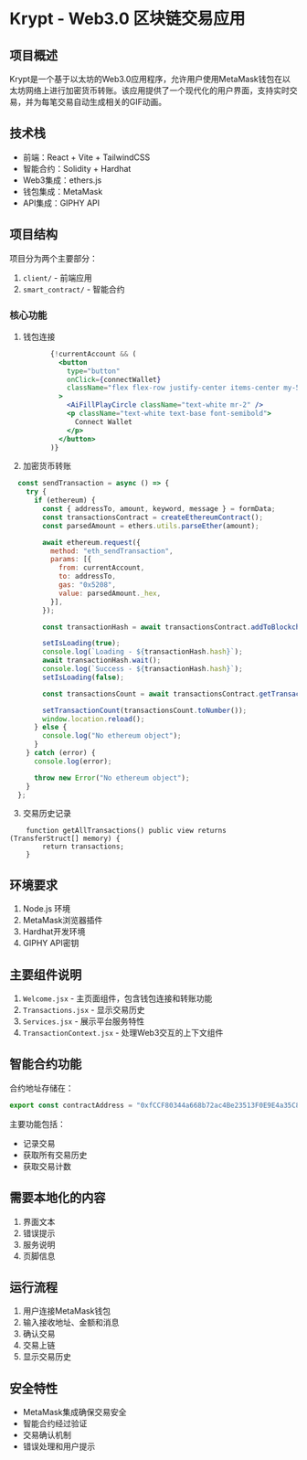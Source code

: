 # Krypt - Web3.0 区块链交易应用

## 项目概述
Krypt是一个基于以太坊的Web3.0应用程序，允许用户使用MetaMask钱包在以太坊网络上进行加密货币转账。该应用提供了一个现代化的用户界面，支持实时交易，并为每笔交易自动生成相关的GIF动画。

## 技术栈
- 前端：React + Vite + TailwindCSS
- 智能合约：Solidity + Hardhat
- Web3集成：ethers.js
- 钱包集成：MetaMask
- API集成：GIPHY API

## 项目结构
项目分为两个主要部分：
1. `client/` - 前端应用
2. `smart_contract/` - 智能合约

### 核心功能
1. 钱包连接

```46:57:client/src/components/Welcome.jsx
          {!currentAccount && (
            <button
              type="button"
              onClick={connectWallet}
              className="flex flex-row justify-center items-center my-5 bg-[#2952e3] p-3 rounded-full cursor-pointer hover:bg-[#2546bd]"
            >
              <AiFillPlayCircle className="text-white mr-2" />
              <p className="text-white text-base font-semibold">
                Connect Wallet
              </p>
            </button>
          )}
```


2. 加密货币转账

```104:141:client/src/context/TransactionContext.jsx
  const sendTransaction = async () => {
    try {
      if (ethereum) {
        const { addressTo, amount, keyword, message } = formData;
        const transactionsContract = createEthereumContract();
        const parsedAmount = ethers.utils.parseEther(amount);

        await ethereum.request({
          method: "eth_sendTransaction",
          params: [{
            from: currentAccount,
            to: addressTo,
            gas: "0x5208",
            value: parsedAmount._hex,
          }],
        });

        const transactionHash = await transactionsContract.addToBlockchain(addressTo, parsedAmount, message, keyword);

        setIsLoading(true);
        console.log(`Loading - ${transactionHash.hash}`);
        await transactionHash.wait();
        console.log(`Success - ${transactionHash.hash}`);
        setIsLoading(false);

        const transactionsCount = await transactionsContract.getTransactionCount();

        setTransactionCount(transactionsCount.toNumber());
        window.location.reload();
      } else {
        console.log("No ethereum object");
      }
    } catch (error) {
      console.log(error);

      throw new Error("No ethereum object");
    }
  };
```


3. 交易历史记录

```30:32:smart_contract/contracts/Transactions.sol
    function getAllTransactions() public view returns (TransferStruct[] memory) {
        return transactions;
    }
```


## 环境要求
1. Node.js 环境
2. MetaMask浏览器插件
3. Hardhat开发环境
4. GIPHY API密钥

## 主要组件说明
1. `Welcome.jsx` - 主页面组件，包含钱包连接和转账功能
2. `Transactions.jsx` - 显示交易历史
3. `Services.jsx` - 展示平台服务特性
4. `TransactionContext.jsx` - 处理Web3交互的上下文组件

## 智能合约功能
合约地址存储在：

```3:3:client/src/utils/constants.js
export const contractAddress = "0xfCCF80344a668b72ac4Be23513F0E9E4a35C84fA";
```


主要功能包括：
- 记录交易
- 获取所有交易历史
- 获取交易计数

## 需要本地化的内容
1. 界面文本
2. 错误提示
3. 服务说明
4. 页脚信息

## 运行流程
1. 用户连接MetaMask钱包
2. 输入接收地址、金额和消息
3. 确认交易
4. 交易上链
5. 显示交易历史

## 安全特性
- MetaMask集成确保交易安全
- 智能合约经过验证
- 交易确认机制
- 错误处理和用户提示

